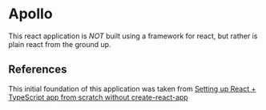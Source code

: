 # Apollo

This react application is *NOT* built using a framework for react, but rather is plain react from the ground up.

## References

This initial foundation of this application was taken from [Setting up React + TypeScript app from scratch without create-react-app](https://dev.to/alekseiberezkin/setting-up-react-typescript-app-without-create-react-app-oph)
